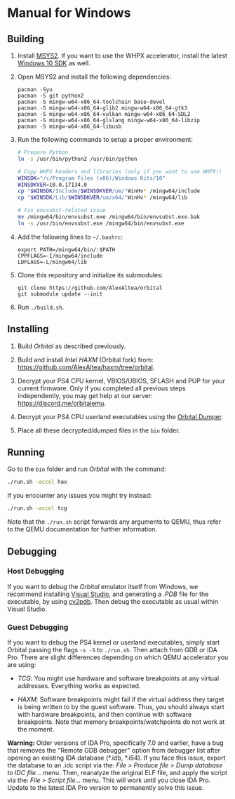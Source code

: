 # Manual for Windows

## Building

1. Install [MSYS2](https://www.msys2.org/). If you want to use the WHPX accelerator, install the latest [Windows 10 SDK](https://developer.microsoft.com/en-us/windows/downloads/windows-10-sdk) as well.

2. Open MSYS2 and install the following dependencies:
    ```
    pacman -Syu
    pacman -S git python2
    pacman -S mingw-w64-x86_64-toolchain base-devel
    pacman -S mingw-w64-x86_64-glib2 mingw-w64-x86_64-gtk3
    pacman -S mingw-w64-x86_64-vulkan mingw-w64-x86_64-SDL2
    pacman -S mingw-w64-x86_64-glslang mingw-w64-x86_64-libzip
    pacman -S mingw-w64-x86_64-libusb
    ```

3. Run the following commands to setup a proper environment:
    ```bash
    # Prepare Python
    ln -s /usr/bin/python2 /usr/bin/python

    # Copy WHPX headers and libraries (only if you want to use WHPX!)
    WINSDK="/c/Program Files (x86)/Windows Kits/10"
    WINSDKVER=10.0.17134.0
    cp "$WINSDK/Include/$WINSDKVER/um/"WinHv* /mingw64/include
    cp "$WINSDK/Lib/$WINSDKVER/um/x64/"WinHv* /mingw64/lib

    # Fix envsubst-related issue
    mv /mingw64/bin/envsubst.exe /mingw64/bin/envsubst.exe.bak
    ln -s /usr/bin/envsubst.exe /mingw64/bin/envsubst.exe
    ```

4. Add the following lines to `~/.bashrc`:
    ```
    export PATH=/mingw64/bin/:$PATH
    CPPFLAGS=-I/mingw64/include
    LDFLAGS=-L/mingw64/lib
    ```

5. Clone this repository and initialize its submodules:
    ```
    git clone https://github.com/AlexAltea/orbital
    git submodule update --init
    ```

6. Run `./build.sh`.


## Installing

1. Build *Orbital* as described previously.

2. Build and install *Intel HAXM* (Orbital fork) from: https://github.com/AlexAltea/haxm/tree/orbital.

3. Decrypt your PS4 CPU kernel, VBIOS/UBIOS, SFLASH and PUP for your current firmware. Only if you completed all previous steps independently, you may get help at our server: https://discord.me/orbitalemu.

4. Decrypt your PS4 CPU userland executables using the [Orbital Dumper](https://github.com/AlexAltea/orbital/tree/master/tools/dumper).

5. Place all these decrypted/dumped files in the `bin` folder.


## Running

Go to the `bin` folder and run *Orbital* with the command:

```bash
./run.sh -accel hax
```

If you encounter any issues you might try instead:

```bash
./run.sh -accel tcg
```

Note that the `./run.sh` script forwards any arguments to QEMU, thus refer to the QEMU documentation for further information.


## Debugging

### Host Debugging

If you want to debug the *Orbital* emulator itself from Windows, we recommend installing [Visual Studio](https://visualstudio.microsoft.com/), and generating a *.PDB* file for the executable, by using [cv2pdb](https://github.com/rainers/cv2pdb). Then debug the executable as usual within Visual Studio.

### Guest Debugging

If you want to debug the PS4 kernel or userland executables, simply start Orbital passing the flags `-s -S` to `./run.sh`. Then attach from GDB or IDA Pro. There are slight differences depending on which QEMU accelerator you are using:

* _TCG_: You might use hardware and software breakpoints at any virtual addresses. Everything works as expected.

* _HAXM_: Software breakpoints might fail if the virtual address they target is being written to by the guest software. Thus, you should always start with hardware breakpoints, and then continue with software breakpoints. Note that memory breakpoints/watchpoints do not work at the moment.

**Warning:** Older versions of IDA Pro, specifically 7.0 and earlier, have a bug that removes the "Remote GDB debugger" option from debugger list after opening an existing IDA database (*.idb, *.i64). If you face this issue, export the database to an .idc script via the: *File > Produce file > Dump database to IDC file...* menu. Then, reanalyze the original ELF file, and apply the script via the: *File > Script file...* menu. This will work until you close IDA Pro. Update to the latest IDA Pro version to permanently solve this issue.
